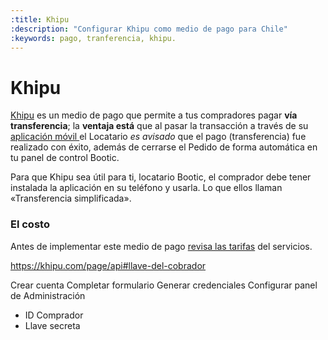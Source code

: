 ```yaml
---
:title: Khipu
:description: "Configurar Khipu como medio de pago para Chile"
:keywords: pago, tranferencia, khipu.
---
```

# Khipu 

[ Khipu][www] es un medio de pago que permite a tus compradores pagar **vía transferencia**; la **ventaja está** que
al pasar la transacción a través de su [ aplicación móvil ][app] el Locatario _es avisado_ que el pago
(transferencia) fue realizado con éxito, además de cerrarse el Pedido de forma automática en tu panel de
control Bootic.

<div class="note info">
  <p>
    Para que Khipu sea útil para ti, locatario Bootic, el comprador debe tener instalada la aplicación en su
    teléfono y usarla. Lo que ellos llaman «Transferencia simplificada».
  </p>
</div>

### El costo

Antes de implementar este medio de pago [revisa las tarifas][tarifas] del servicios.

https://khipu.com/page/api#llave-del-cobrador


Crear cuenta
Completar formulario
Generar credenciales
Configurar panel de Administración

* ID Comprador
* Llave secreta

[app]:https://khipu.com/page/app-terminal-de-pagos
[tarifas]:https://khipu.com/page/precios
[www]:https://khipu.com

